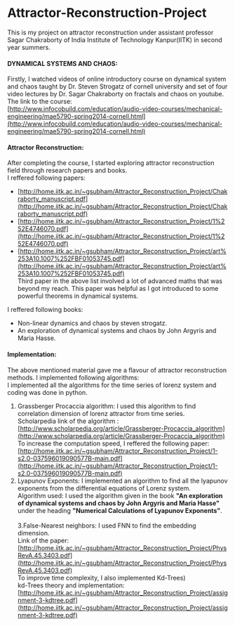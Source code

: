 # Attractor-Reconstruction-Project

This is my project on attractor reconstruction under assistant professor Sagar Chakraborty of India Institute of Technology Kanpur(IITK) in second year summers.

#### DYNAMICAL SYSTEMS AND CHAOS:
Firstly, I watched videos of online introductory course on dynamical system and chaos taught by Dr. Steven Strogatz of cornell university and set of four video lectures by Dr. Sagar Chakraborty on fractals and chaos on youtube.<br />
The link to the course:<br />
[http://www.infocobuild.com/education/audio-video-courses/mechanical-engineering/mae5790-spring2014-cornell.html](http://www.infocobuild.com/education/audio-video-courses/mechanical-engineering/mae5790-spring2014-cornell.html)<br />

#### Attractor Reconstruction:
After completing the course, I started exploring attractor reconstruction field through research papers and books.<br />
I reffered following papers:<br />
- [http://home.iitk.ac.in/~gsubham/Attractor_Reconstruction_Project/Chakraborty_manuscript.pdf](http://home.iitk.ac.in/~gsubham/Attractor_Reconstruction_Project/Chakraborty_manuscript.pdf)
- [http://home.iitk.ac.in/~gsubham/Attractor_Reconstruction_Project/1%252E4746070.pdf](http://home.iitk.ac.in/~gsubham/Attractor_Reconstruction_Project/1%252E4746070.pdf)
- [http://home.iitk.ac.in/~gsubham/Attractor_Reconstruction_Project/art%253A10.1007%252FBF01053745.pdf](http://home.iitk.ac.in/~gsubham/Attractor_Reconstruction_Project/art%253A10.1007%252FBF01053745.pdf)<br />
Third paper in the above list involved a lot of advanced maths that was beyond my reach. This paper was helpful as I got introduced to some powerful theorems in dynamical systems.<br /> 

I reffered following books:<br />
- Non-linear dynamics and chaos by steven strogatz.<br />
- An exploration of dynamical systems and chaos by John Argyris and Maria Hasse.

#### Implementation:
The above mentioned material gave me a flavour of attractor reconstruction methods. 
I implemented following algorithms:<br />
I implemented all the algorithms for the time series of lorenz system and coding was done in python.<br />
1. Grassberger Procaccia algorithm: I used this algorithm to find correlation dimension of lorenz attractor from time series.<br />
Scholarpedia link of the algorithm :[http://www.scholarpedia.org/article/Grassberger-Procaccia_algorithm](http://www.scholarpedia.org/article/Grassberger-Procaccia_algorithm)<br />
To increase the computation speed, I reffered the following paper:<br />
[http://home.iitk.ac.in/~gsubham/Attractor_Reconstruction_Project/1-s2.0-037596019090577B-main.pdf](http://home.iitk.ac.in/~gsubham/Attractor_Reconstruction_Project/1-s2.0-037596019090577B-main.pdf)<br />  
2. Lyapunov Exponents: I implemented an algorithm to find all the lyapunov exponents from the differential equations of Lorenz system.<br />
Algorithm used: I used the algorithm given in the book **"An exploration of dynamical systems and chaos by John Argyris and Maria Hasse"** under the heading **"Numerical Calculations of Lyapunov Exponents"**.<br /><br />
3.False-Nearest neighbors: I used FNN to find the embedding dimension.<br />
Link of the paper:<br />
[http://home.iitk.ac.in/~gsubham/Attractor_Reconstruction_Project/PhysRevA.45.3403.pdf](http://home.iitk.ac.in/~gsubham/Attractor_Reconstruction_Project/PhysRevA.45.3403.pdf)<br />
To improve time complexity, I also implemented Kd-Trees)<br />
kd-Trees theory and implementation:<br />
[http://home.iitk.ac.in/~gsubham/Attractor_Reconstruction_Project/assignment-3-kdtree.pdf](http://home.iitk.ac.in/~gsubham/Attractor_Reconstruction_Project/assignment-3-kdtree.pdf)<br />



